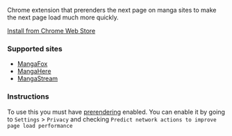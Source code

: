 Chrome extension that prerenders the next page on manga sites to make the next page load much more quickly.

[Install from Chrome Web Store](https://chrome.google.com/webstore/detail/faster-manga/gjipaneokfjepkhpjkkpebbjikfpdckd)

### Supported sites

* [MangaFox](http://mangafox.me/)
* [MangaHere](http://www.mangahere.com/)
* [MangaStream](http://www.mangastream.com/)

### Instructions

To use this you must have [prerendering](https://developers.google.com/chrome/whitepapers/prerender) enabled. You can enable it by going to `Settings` > `Privacy` and checking `Predict network actions to improve page load performance`
